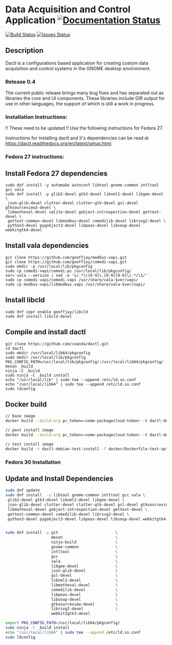 # Data Acquisition and Control Application [![Documentation Status](https://readthedocs.org/projects/dactl/badge/?version=latest)](https://readthedocs.org/projects/dactl/?badge=latest)
[![Build Status](https://travis-ci.org/coanda/dactl.svg)](https://travis-ci.org/coanda/dactl)
[![Issues Status](https://badge.waffle.io/coanda/dactl.png?label=ready&title=Ready)](https://waffle.io/coanda/dactl)

## Description

Dactl is a configurations based application for creating custom data acquisition
and control systems in the GNOME desktop environment.

### Release 0.4

The current public release brings many bug fixes and has separated out as
libraries the core and UI components. These libraries include GIR output for use
in other languages, the support of which is still a work in progress.

### Installation Instructions:

!! These need to be updated !! Use the following instructions for Fedora 27.

Instructions for installing dactl and it's dependencies can be read at
https://dactl.readthedocs.org/en/latest/setup.html.

### Fedora 27 instructions:

## Install Fedora 27 dependencies

```
sudo dnf install -y automake autoconf libtool gnome-common intltool gcc vala
sudo dnf install -y glib2-devel gtk3-devel libxml2-devel libgee-devel \
 json-glib-devel clutter-devel clutter-gtk-devel gsl-devel gtksourceview3-devel \
 libmatheval-devel sqlite-devel gobject-introspection-devel gettext-devel \
 gettext-common-devel libmodbus-devel comedilib-devel librsvg2-devel \
 python3-devel pygobject3-devel libpeas-devel libsoup-devel webkitgtk4-devel
```

## Install vala dependencies

```
git clone https://github.com/geoffjay/modbus-vapi.git
git clone https://github.com/geoffjay/comedi-vapi.git
sudo mkdir -p /usr/local/lib/pkgconfig
sudo cp comedi-vapi/comedi.pc /usr/local/lib/pkgconfig/
ver=`vala --version | sed -e 's/.*\([0-9]\.[0-9][0-9]\).*/\1/'`
sudo cp comedi-vapi/comedi.vapi /usr/share/vala-$ver/vapi/
sudo cp modbus-vapi/libmodbus.vapi /usr/share/vala-$ver/vapi/
```

## Install libcld

```
sudo dnf copr enable geoffjay/libcld
sudo dnf install libcld-devel
```

## Compile and install dactl

```
git clone https://github.com/coanda/dactl.git
cd dactl
sudo mkdir /usr/local/lib64/pkgconfig
sudo mkdir /usr/local/lib/pkgconfig
PKG_CONFIG_PATH=/usr/local/lib/pkgconfig/:/usr/local/lib64/pkgconfig/
meson _build
ninja -C _build
sudo ninja -C _build install
echo "/usr/local/lib" | sudo tee --append /etc/ld.so.conf
echo "/usr/local/lib64" | sudo tee --append /etc/ld.so.conf
sudo ldconfig
```

## Docker build

```sh
// base image
docker build --build-arg pc_token=<some-packagecloud-token> -t dactl-debian -f docker/Dockerfile .

// post install image
docker build --build-arg pc_token=<some-packagecloud-token> -t dactl-debian-post -f docker/Dockerfile-post .

// test install image
docker build -t dactl-debian-test-install -f docker/Dockerfile-test-apt-install .
```

### Fedora 30 Installation

## Update and Install Dependencies

```bash
sudo dnf update
sudo dnf install  -y libtool gnome-common intltool gcc vala \
 glib2-devel gtk3-devel libxml2-devel libgee-devel \
 json-glib-devel clutter-devel clutter-gtk-devel gsl-devel gtksourceview3-devel \
 libmatheval-devel gobject-introspection-devel gettext-devel \
 gettext-common-devel comedilib-devel librsvg2-devel \
 python3-devel pygobject3-devel libpeas-devel libsoup-devel webkitgtk4-devel


sudo dnf install -y git                         \
                    meson                       \
                    ninja-build                 \
                    gnome-common                \
                    intltool                    \
                    gcc                         \
                    vala                        \
                    libgee-devel                \
                    json-glib-devel             \
                    gsl-devel                   \
                    libxml2-devel               \
                    libmatheval-devel           \
                    comedilib-devel             \
                    libpeas-devel               \
                    libsoup-devel               \
                    gtksourceview-devel         \
                    librsvg2-devel              \
                    webkit2gtk3-devel

export PKG_CONFIG_PATH=/usr/local/lib64/pkgconfig/
sudo ninja -C _build install
echo "/usr/local/lib64" | sudo tee --append /etc/ld.so.conf
sudo ldconfig
```

